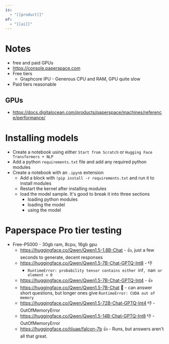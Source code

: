 ```yaml
---
is:
  - "[[product]]"
of:
  - "[[ai]]"
---
```

# Notes
- free and paid GPUs
- https://console.paperspace.com
- Free tiers
	- Graphcore IPU - Generous CPU and RAM, GPU quite slow
- Paid tiers reasonable

## GPUs
- https://docs.digitalocean.com/products/paperspace/machines/reference/performance/

# Installing models
- Create a notebook using either `Start from Scratch` or `Hugging Face Transformers + NLP`
- Add a python `requirements.txt` file and add any required python modules
- Create a notebook with an `.ipynb` extension
	- Add a block with `!pip install -r requirements.txt` and run it to install modules
	- Restart the kernel after installing modules
	- load the model sample. It's good to break it into three sections
		- loading python modules
		- loading the model
		- using the model
# Paperspace Pro tier testing
- Free-P5000 - 30gb ram, 8cpu, 16gb gpu
	- https://huggingface.co/Qwen/Qwen1.5-1.8B-Chat - 👍, just a few seconds to generate, decent responses
	- https://huggingface.co/Qwen/Qwen1.5-7B-Chat-GPTQ-Int8 - 👎
		- `RuntimeError: probability tensor contains either `inf`, `nan` or element < 0`
	- https://huggingface.co/Qwen/Qwen1.5-7B-Chat-GPTQ-Int4  - 👍
	- https://huggingface.co/Qwen/Qwen1.5-7B-Chat 🤞 - can answer short questions, but longer ones give `RuntimeError: CUDA out of memory`
	- https://huggingface.co/Qwen/Qwen1.5-72B-Chat-GPTQ-Int4 👎 - OutOfMemoryError
	- https://huggingface.co/Qwen/Qwen1.5-14B-Chat-GPTQ-Int8 👎 - OutOfMemoryError
	- https://huggingface.co/tiiuae/falcon-7b 👍 - Runs, but answers aren't all that great.
